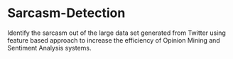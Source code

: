 # Sarcasm-Detection
Identify the sarcasm out of the large data set generated from Twitter using feature based approach to increase the efficiency of Opinion Mining and Sentiment Analysis systems.
